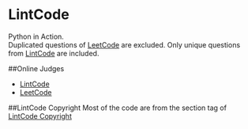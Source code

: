 # LintCode

Python in Action.  
Duplicated questions of [LeetCode](https://github.com/zhangdanyangg/LeetCode) are excluded. Only unique questions from [LintCode](https://github.com/zhangdanyangg/LintCode) are included.

##Online Judges 
* [LintCode](http://lintcode.com/en/daily/)
* [LeetCode](https://oj.leetcode.com/problems/)

##LintCode Copyright
Most of the code are from the section tag of [LintCode Copyright](http://lintcode.com/tag/lintcode-copyright)
